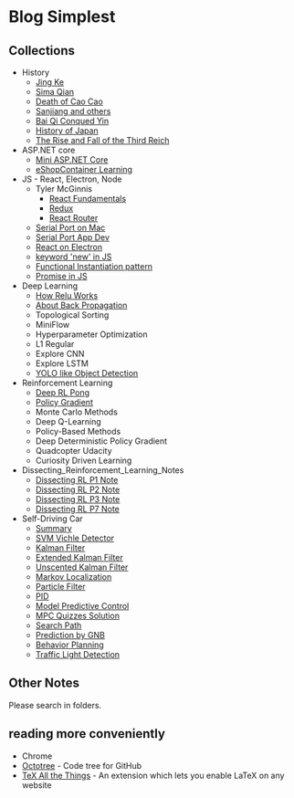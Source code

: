 # Blog Simplest

## Collections
- History
  - [Jing Ke](./2016/2016-08-08-Jing_Ke/jingke.md)
  - [Sima Qian](./2016/2016-09-01-Sima_Qian/simaqian.md)
  - [Death of Cao Cao](./2017/2017-09-28-Death_of_Cao_Cao/death_of_caocao.md)
  - [Sanjiang and others](./2017/2017-09-29-Sanjiang_and_others/words_from_xindeyong.md)
  - [Bai Qi Conqued Yin](./2018/2018-07-20-Bai_Qi_Conqued_Yin/conqued_yin.md)
  - [History of Japan](./2019/2019-01-13_History_of_Japan/history_of_japan.md)
  - [The Rise and Fall of the Third Reich](./2019/2019-02-18_The_Third_Reich/the_third_reich.md)
- ASP.NET core
  - [Mini ASP.NET Core](./2019/2019-01-30_Mini_AspNet_Core/mini_aspnet_core.md)
  - [eShopContainer Learning](./2019/2019-05-15_eShopContainer_Learning/eshop.md)
- JS - React, Electron, Node
  - Tyler McGinnis
    - [React Fundamentals](./2018/2018-12-25_React_Fundamentals/react_fundamentals.md)
    - [Redux](./2019/2019-02-12_Redux/redux.md)
    - [React Router](./2019/2019-03-12_React_Router/react_router.md)
  - [Serial Port on Mac](./2019/2019-01-04_Serial_Port_on_Mac/serial_port_on_mac.md)
  - [Serial Port App Dev](./2019/2019-01-08_Serial_Port_App_Dev/serial_port_app_dev.md)
  - [React on Electron](./2019/2019-01-23_React_on_Electron/react_on_electron.md)
  - [keyword 'new' in JS](./2019/2019-01-30_Keyword_new_in_JS/keyword_new_in_js.md)
  - [Functional Instantiation pattern](./2019/2019-02-11_Functional_Instantiation/functional_instantiation.md)
  - [Promise in JS](./2019/2019-02-11_Promise_in_JS/promise_in_js.md)
- Deep Learning
  - [How Relu Works](./2017/2017-07-31-How_Relu_Works/how_relu_works.md)
  - [About Back Propagation](./2017/2017-08-07-About_Back_Propagation/about_bp.md)
  - Topological Sorting
  - MiniFlow
  - Hyperparameter Optimization
  - L1 Regular
  - Explore CNN
  - Explore LSTM
  - [YOLO like Object Detection](./2018/2018-12-13_Traffic_Light_Detection/traffic_light_detection.md)
- Reinforcement Learning
  - [Deep RL Pong](./2017/2017-10-30-DeepRL_Pong/deep_rl_pong.md)
  - [Policy Gradient](./2017/2017-11-25-Policy_Gradient/policy_gradient.md)
  - Monte Carlo Methods
  - Deep Q-Learning
  - Policy-Based Methods
  - Deep Deterministic Policy Gradient
  - Quadcopter Udacity
  - Curiosity Driven Learning
- Dissecting_Reinforcement_Learning_Notes
  - [Dissecting RL P1 Note](./2017/2017-10-19-Dissecting_Reinforcement_Learning_P1_Note/DissectingReinforcementLearningP1Note.md)
  - [Dissecting RL P2 Note](./2017/2017-10-25-Dissecting_Reinforcement_Learning_P2_Note/DissectingReinforcementLearningP2Note.md)
  - [Dissecting RL P3 Note](./2017/2017-10-27-Dissecting_Reinforcement_Learning_P3_Note/DissectingReinforcementLearningP3Note.md)
  - [Dissecting RL P7 Note](./2018/2018-12-26_Dissecting_RL_p7_note/dissecting_rl_p7_note.md)
- Self-Driving Car
  - [Summary](./2018/2018-12-24_Self_Driving_nd_Summary/self_driving_summary.md)
  - [SVM Vichle Detector](./2018/2018-04-07-SVM_Vichle_Detector/vehicle_detector.md)
  - [Kalman Filter](./2018/2018-05-31-Kalman_Filter/kalman_filter.md)
  - [Extended Kalman Filter](./2018/2018-06-08-Extended_Kalman_Filter/extented_kalman_filter.md)
  - [Unscented Kalman Filter](./2018/2018-06-13-Unscented_Kalman_Filter/unscented_kalman_filter.md)
  - [Markov Localization](./2018/2018-07-17-Markov_Localization/markov_localization.md)
  - [Particle Filter](./2018/2018-08-01-Particle_Filter/particle_filter.md)
  - [PID](./2018/2018-08-02-PID/pid.md)
  - [Model Predictive Control](./2018/2018-08-09-Model_Predictive_Control/model_predictive_control.md)
  - [MPC Quizzes Solution](./2018/2018-08-10-MPC_Quizzes_Solution/mpc_solution.md)
  - [Search Path](./2018/2018-09-07-Search_Path/search_path.md)
  - [Prediction by GNB](./2018/2018-09-21-Prediction_by_GNB/gnb.md)
  - [Behavior Planning](./2018/2018-10-11_Behavior_Planning/behavior_planning.md)
  - [Traffic Light Detection](./2018/2018-12-13_Traffic_Light_Detection/traffic_light_detection.md)

## Other Notes
Please search in folders.

## reading more conveniently

- Chrome
- [Octotree](https://chrome.google.com/webstore/detail/octotree/bkhaagjahfmjljalopjnoealnfndnagc) - Code tree for GitHub
- [TeX All the Things](https://chrome.google.com/webstore/detail/tex-all-the-things/cbimabofgmfdkicghcadidpemeenbffn) - An extension which lets you enable LaTeX on any website